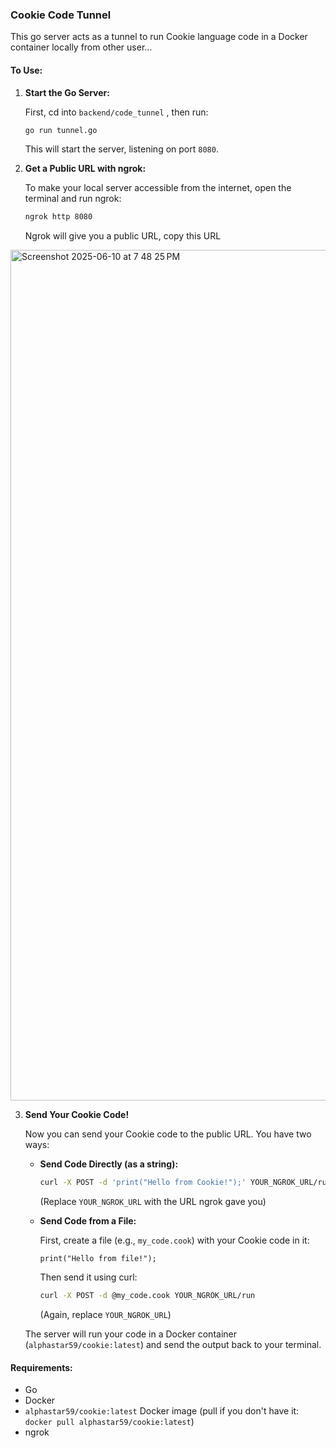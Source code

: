 ### Cookie Code Tunnel

This go server acts as a tunnel to run Cookie language code in a Docker container locally from other user...

#### To Use:

1.  **Start the Go Server:**

    First, cd into `backend/code_tunnel` , then run:
    ```bash
    go run tunnel.go
    ```
    This will start the server, listening on port `8080`.

2.  **Get a Public URL with ngrok:**

    To make your local server accessible from the internet, open the terminal and run ngrok:
    ```bash
    ngrok http 8080
    ```
    Ngrok will give you a public URL, copy this URL

<img width="1361" alt="Screenshot 2025-06-10 at 7 48 25 PM" src="https://github.com/user-attachments/assets/2d9f8e54-cca5-4aee-92ab-077bf3c8ea25" />



3.  **Send Your Cookie Code!**

    Now you can send your Cookie code to the public URL. You have two ways:


    *   **Send Code Directly (as a string):**

        ```bash
        curl -X POST -d 'print("Hello from Cookie!");' YOUR_NGROK_URL/run
        ```
        (Replace `YOUR_NGROK_URL` with the URL ngrok gave you)

    *   **Send Code from a File:**

        First, create a file (e.g., `my_code.cook`) with your Cookie code in it:
        ```cookie
        print("Hello from file!");
        ```
        Then send it using curl:
        ```bash
        curl -X POST -d @my_code.cook YOUR_NGROK_URL/run
        ```
        (Again, replace `YOUR_NGROK_URL`)

    The server will run your code in a Docker container (`alphastar59/cookie:latest`) and send the output back to your terminal.

#### Requirements:

*   Go 
*   Docker 
*   `alphastar59/cookie:latest` Docker image (pull if you don't have it: `docker pull alphastar59/cookie:latest`)
*   ngrok 
